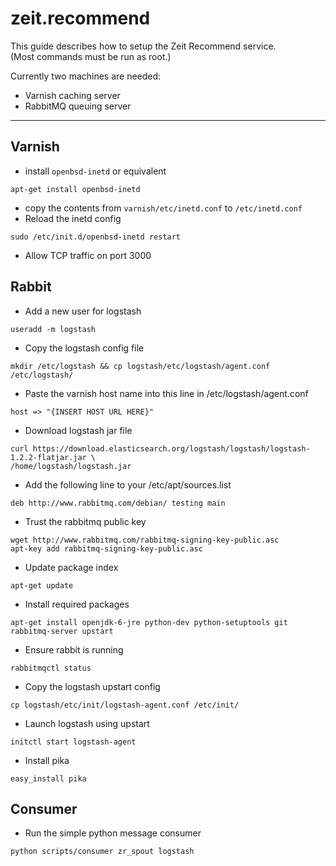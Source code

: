 # zeit.recommend

This guide describes how to setup the Zeit Recommend service.    
(Most commands must be run as root.)

Currently two machines are needed:

* Varnish caching server
* RabbitMQ queuing server

-------------------------------------------------------------------------------

## Varnish

* install `openbsd-inetd` or equivalent

```shell
apt-get install openbsd-inetd
```

* copy the contents from `varnish/etc/inetd.conf` to `/etc/inetd.conf`
* Reload the inetd config

```shell
sudo /etc/init.d/openbsd-inetd restart
```

* Allow TCP traffic on port 3000

## Rabbit

* Add a new user for logstash

```shell
useradd -m logstash
```

* Copy the logstash config file

```shell
mkdir /etc/logstash && cp logstash/etc/logstash/agent.conf /etc/logstash/
```

* Paste the varnish host name into this line in /etc/logstash/agent.conf

```shell
host => "{INSERT HOST URL HERE}"
```

* Download logstash jar file

```shell
curl https://download.elasticsearch.org/logstash/logstash/logstash-1.2.2-flatjar.jar \
/home/logstash/logstash.jar
```

* Add the following line to your /etc/apt/sources.list

```shell
deb http://www.rabbitmq.com/debian/ testing main
```

* Trust the rabbitmq public key

```shell
wget http://www.rabbitmq.com/rabbitmq-signing-key-public.asc
apt-key add rabbitmq-signing-key-public.asc
```

* Update package index

```shell
apt-get update
```

* Install required packages

```shell
apt-get install openjdk-6-jre python-dev python-setuptools git rabbitmq-server upstart
```

* Ensure rabbit is running

```shell
rabbitmqctl status
```

* Copy the logstash upstart config

```shell
cp logstash/etc/init/logstash-agent.conf /etc/init/
```

* Launch logstash using upstart

```shell
initctl start logstash-agent
```

* Install pika

```shell
easy_install pika
```

## Consumer

* Run the simple python message consumer

```shell
python scripts/consumer zr_spout logstash
```
